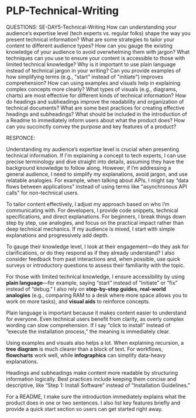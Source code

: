 # PLP-Technical-Writing
QUESTIONS:
SE-DAY5-Technical-Writing
How can understanding your audience’s expertise level (tech experts vs. regular folks) shape the way you present technical information?
What are some strategies to tailor your content to different audience types?
How can you gauge the existing knowledge of your audience to avoid overwhelming them with jargon?
What techniques can you use to ensure your content is accessible to those with limited technical knowledge?
Why is it important to use plain language instead of technical jargon in your writing?
Can you provide examples of how simplifying terms (e.g., "start" instead of "initiate") improves comprehension?
How can using examples and visuals help in explaining complex concepts more clearly?
What types of visuals (e.g., diagrams, charts) are most effective for different kinds of technical information?
How do headings and subheadings improve the readability and organization of technical documents?
What are some best practices for creating effective headings and subheadings?
What should be included in the introduction of a Readme to immediately inform users about what the product does?
How can you succinctly convey the purpose and key features of a product?

RESPONCE:

Understanding my audience’s expertise level is crucial when presenting technical information. If I'm explaining a concept to tech experts, I can use precise terminology and dive straight into details, assuming they have the background knowledge to follow along. However, if I’m addressing a general audience, I need to simplify my explanations, avoid jargon, and use relatable analogies. For example, when talking about APIs, I might say “data flows between applications” instead of using terms like "asynchronous API calls" for non-technical users.  

To tailor content effectively, I adjust my approach based on who I’m communicating with. For developers, I provide code snippets, technical specifications, and direct explanations. For beginners, I break things down step by step, use analogies, and focus on the practical impact rather than deep technical mechanics. If my audience is mixed, I start with simple explanations and progressively add depth.  

To gauge their knowledge level, I look at their engagement—do they ask for clarifications, or do they respond as if they already understand? I also consider feedback from past interactions and, when possible, use quick surveys or introductory questions to assess their familiarity with the topic.  

For those with limited technical knowledge, I ensure accessibility by using **plain language**—for example, saying “start” instead of “initiate” or “fix” instead of “debug.” I also rely on **step-by-step guides**, **real-world analogies** (e.g., comparing RAM to a desk where more space allows you to work on more tasks), and **visual aids** to reinforce concepts.  

Plain language is important because it makes content easier to understand for everyone. Even technical users benefit from clarity, as overly complex wording can slow comprehension. If I say “click to install” instead of “execute the installation process,” the meaning is immediately clear.  

Using examples and visuals also helps a lot. When explaining recursion, a **tree diagram** is much clearer than a block of text. For workflows, **flowcharts** work well, while **infographics** can simplify data-heavy explanations.  

Headings and subheadings make content more readable by structuring information logically. Best practices include keeping them concise and descriptive, like “Step 1: Install Software” instead of “Installation Guidelines.”  

For a README, I make sure the introduction immediately explains what the product does in one or two sentences. I also list key features briefly and provide a quick start section so users can get started right away.
